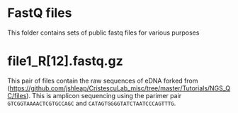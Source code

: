 # FastQ files
This folder contains sets of public fastq files for various purposes

# file1_R[12].fastq.gz
This pair of files contain the raw sequences of eDNA forked from 
(https://github.com/jshleap/CristescuLab_misc/tree/master/Tutorials/NGS_QC/files).
This is amplicon sequencing using the parimer pair `GTCGGTAAAACTCGTGCCAGC` and `CATAGTGGGGTATCTAATCCCAGTTTG`.

